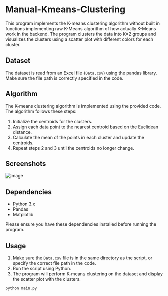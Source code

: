 # Manual-Kmeans-Clustering

This program implements the K-means clustering algorithm without built in functions implementing raw K-Means algorithm of how actually K-Means work in the backend. The program clusters the data into K=2 groups and visualizes the clusters using a scatter plot with different colors for each cluster.

## Dataset

The dataset is read from an Excel file (`Data.csv`) using the pandas library. Make sure the file path is correctly specified in the code.

## Algorithm

The K-means clustering algorithm is implemented using the provided code. The algorithm follows these steps:

1. Initialize the centroids for the clusters.
2. Assign each data point to the nearest centroid based on the Euclidean distance.
3. Calculate the mean of the points in each cluster and update the centroids.
4. Repeat steps 2 and 3 until the centroids no longer change.

## Screenshots

![image](https://github.com/SaadARazzaq/Manual-Kmeans-Clustering/assets/123338307/fa7b9fbc-b585-4298-9b8f-c5f38f982291)

## Dependencies

- Python 3.x
- Pandas
- Matplotlib

Please ensure you have these dependencies installed before running the program.

## Usage

1. Make sure the `Data.csv` file is in the same directory as the script, or specify the correct file path in the code.
2. Run the script using Python.
3. The program will perform K-means clustering on the dataset and display the scatter plot with the clusters.

```bash
python main.py
